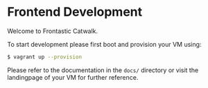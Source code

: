# Frontend Development

Welcome to Frontastic Catwalk.

To start development please first boot and provision your VM using:

```bash
$ vagrant up --provision
```

Please refer to the documentation in the `docs/` directory or visit the
landingpage of your VM for further reference.
